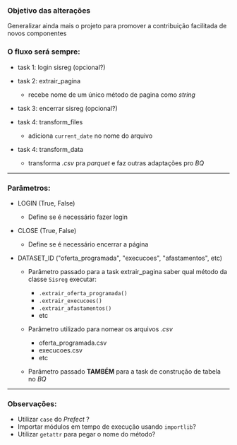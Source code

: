 ### Objetivo das alterações
Generalizar ainda mais o projeto para promover a contribuição facilitada de novos componentes 

### O fluxo será sempre:
- task 1: login sisreg (opcional?)

- task 2: extrair_pagina
    - recebe nome de um único método de pagina como _string_

- task 3: encerrar sisreg (opcional?)

- task 4: transform_files
    - adiciona `current_date` no nome do arquivo

- task 4: transform_data
    - transforma _.csv_ pra _parquet_ e faz outras adaptações pro _BQ_

___

### Parâmetros:
- LOGIN (True, False)
    - Define se é necessário fazer login

- CLOSE (True, False)
    - Define se é necessário encerrar a página

- DATASET_ID ("oferta_programada", "execucoes", "afastamentos", etc)
    - Parâmetro passado para a task extrair_pagina saber qual método da classe `Sisreg` executar:
        - `.extrair_oferta_programada()`
        - `.extrair_execucoes()`
        - `.extrair_afastamentos()`
        - etc

    - Parâmetro utilizado para nomear os arquivos _.csv_
        - oferta_programada.csv
        - execucoes.csv
        - etc

    - Parâmetro passado **TAMBÉM** para a task de construção de tabela no _BQ_
  

___

### Observações:
- Utilizar `case` do _Prefect_ ?
- Importar módulos em tempo de execução usando `importlib`?
- Utilizar `getattr` para pegar o nome do método?
